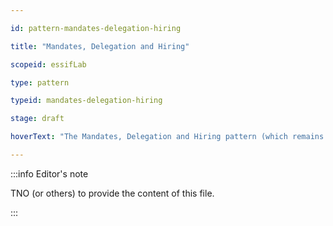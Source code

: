 ```yaml
---

id: pattern-mandates-delegation-hiring

title: "Mandates, Delegation and Hiring"

scopeid: essifLab

type: pattern

typeid: mandates-delegation-hiring

stage: draft

hoverText: "The Mandates, Delegation and Hiring pattern (which remains to be documented) captures the ideas behind Mandating, Delegating, Hiring and their relations. This is a work-in-progress."

---
```




:::info Editor's note

TNO (or others) to provide the content of this file.

:::


